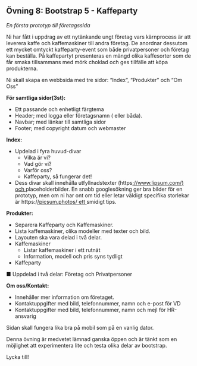 ## Övning 8: Bootstrap 5 - Kaffeparty 

*En första prototyp till företagssida*

Ni har fått i uppdrag av ett nytänkande ungt företag vars kärnprocess är att leverera kaffe och kaffemaskiner till andra företag. De anordnar dessutom ett mycket omtyckt kaffeparty-event som både privatpersoner och företag kan beställa. På kaffepartyt presenteras en mängd olika kaffesorter som de får smaka tillsammans med mörk choklad och ges tillfälle att köpa produkterna.

Ni skall skapa en webbsida med tre sidor: “Index”, “Produkter” och “Om Oss”

**För samtliga sidor(3st):** 

- Ett passande och enhetligt färgtema
- Header; med logga eller företagsnamn ( eller båda).
- Navbar; med länkar till samtliga sidor
- Footer; med copyright datum och webmaster

**Index:** 

- Updelad i fyra huvud-divar 
  - Vilka är vi? 
  - Vad gör vi? 
  - Varför oss? 
  - Kaffeparty, så fungerar det!
- Dess divar skall innehålla utfyllnadstexter (https[://www.lipsum.com/) och ](https://www.lipsum.com/)placeholderbilder. En snabb googlesökning ger bra bilder för en prototyp, men om ni har ont om tid eller letar väldigt specifika storlekar är https:/[/picsum.photos/ ett ](https://picsum.photos/)smidigt tips.  

**Produkter:** 

- Separera Kaffeparty och Kaffemaskiner.
- Lista kaffemaskiner, olika modeller med texter och bild.
- Layouten ska vara delad i två delar.
- Kaffemaskiner 
  - Listar kaffemaskiner i ett rutnät
  - Information, modell och pris syns tydligt
- Kaffeparty 

■  Uppdelad i två delar: Företag och Privatpersoner

**Om oss/Kontakt:** 

- Innehåller mer information om företaget.
- Kontaktuppgifter med bild, telefonnummer, namn och e-post för VD 
- Kontaktuppgifter med bild, telefonnummer, namn och mejl för HR-ansvarig 

Sidan skall fungera lika bra på mobil som på en vanlig dator.

Denna övning är medvetet lämnad ganska öppen och är tänkt som en möjlighet att experimentera lite och testa olika delar av bootstrap. 

Lycka till! 
